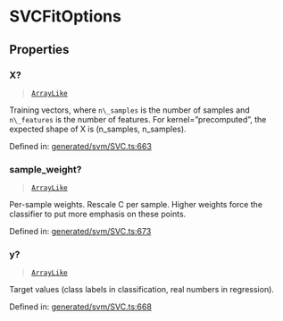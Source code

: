# SVCFitOptions

## Properties

### X?

> [`ArrayLike`](../types/ArrayLike.md)

Training vectors, where `n\_samples` is the number of samples and `n\_features` is the number of features. For kernel=”precomputed”, the expected shape of X is (n\_samples, n\_samples).

Defined in:  [generated/svm/SVC.ts:663](https://github.com/transitive-bullshit/scikit-learn-ts/blob/92ab806/packages/sklearn/src/generated/svm/SVC.ts#L663)

### sample\_weight?

> [`ArrayLike`](../types/ArrayLike.md)

Per-sample weights. Rescale C per sample. Higher weights force the classifier to put more emphasis on these points.

Defined in:  [generated/svm/SVC.ts:673](https://github.com/transitive-bullshit/scikit-learn-ts/blob/92ab806/packages/sklearn/src/generated/svm/SVC.ts#L673)

### y?

> [`ArrayLike`](../types/ArrayLike.md)

Target values (class labels in classification, real numbers in regression).

Defined in:  [generated/svm/SVC.ts:668](https://github.com/transitive-bullshit/scikit-learn-ts/blob/92ab806/packages/sklearn/src/generated/svm/SVC.ts#L668)
